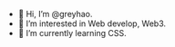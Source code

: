 - 👋 Hi, I’m @greyhao.
- 👀 I’m interested in Web develop, Web3.
- 🌱 I’m currently learning CSS.
<!---
greyhao/greyhao is a ✨ special ✨ repository because its `README.md` (this file) appears on your GitHub profile.
You can click the Preview link to take a look at your changes.
--->
